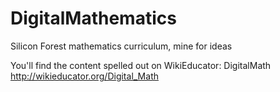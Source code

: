 # DigitalMathematics
Silicon Forest mathematics curriculum, mine for ideas

You'll find the content spelled out on WikiEducator:  DigitalMath
http://wikieducator.org/Digital_Math
